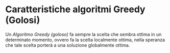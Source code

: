 # Caratteristiche algoritmi Greedy (Golosi)

Un *Algoritmo Greedy (goloso)* fa sempre la scelta che sembra ottima in un determinato momento, ovvero fa la scelta localmente ottima, nella speranza che tale scelta porterà a una soluzione globalmente ottima. 